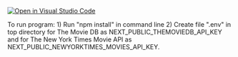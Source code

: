 [![Open in Visual Studio Code](https://classroom.github.com/assets/open-in-vscode-c66648af7eb3fe8bc4f294546bfd86ef473780cde1dea487d3c4ff354943c9ae.svg)](https://classroom.github.com/online_ide?assignment_repo_id=10175628&assignment_repo_type=AssignmentRepo)

To run program:
    1) Run "npm install" in command line
    2) Create file ".env" in top directory for The Movie DB as NEXT_PUBLIC_THEMOVIEDB_API_KEY and for The New York Times Movie API as NEXT_PUBLIC_NEWYORKTIMES_MOVIES_API_KEY.